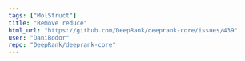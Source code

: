 ```yaml
---
tags: ["MolStruct"]
title: "Remove reduce"
html_url: "https://github.com/DeepRank/deeprank-core/issues/439"
user: "DaniBodor"
repo: "DeepRank/deeprank-core"
---
```


